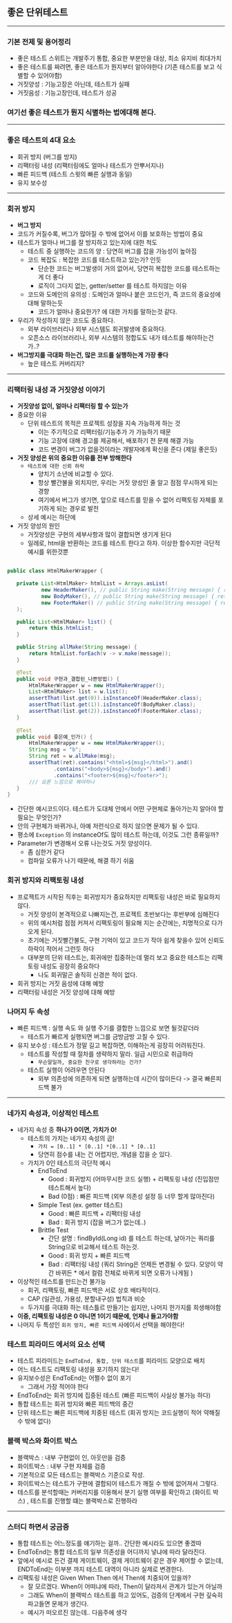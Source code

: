 ## 좋은 단위테스트

---
### 기본 전제 및 용어정리
 - 좋은 테스트 스위트는 개발주기 통합, 중요한 부분만을 대상, 최소 유지비 최대가치
 - 좋은 테스트를 짜려면, 좋은 테스트가 뭔지부터 알아야한다 (기존 테스트를 보고 식별할 수 있어야함)
 - 거짓양성 : 기능고장은 아닌데, 테스트가 실패
 - 거짓음성 : 기능고장인데, 테스트가 성공
### 여기선 좋은 테스트가 뭔지 식별하는 법에대해 본다.

---

### 좋은 테스트의 4대 요소
 - 회귀 방지 (버그를 방지)
 - 리팩터링 내성 (리팩터링에도 얼마나 테스트가 안뿌서지나)
 - 빠른 피드백 (테스트 스윗의 빠른 실행과 동일)
 - 유지 보수성 

---

### 회귀 방지
 - <b>버그 방지</b>
 - 코드가 커질수록, 버그가 많아질 수 밖에 없어서 이를 보호하는 방법이 중요
 - 테스트가 얼마나 버그를 잘 방지하고 있는지에 대한 척도
   - 테스트 중 실행하는 코드의 양 : 당연히 버그를 잡을 가능성이 높아짐
   - 코드 복잡도 : 복잡한 코드를 테스트하고 있는가? 인듯
     - 단순한 코드는 버그발생이 거의 없어서, 당연히 복잡한 코드를 테스트하는게 더 좋다
     - 로직이 그다지 없는, getter/setter 를 테스트 하지않는 이유
   - 코드와 도메인의 유의성 : 도메인과 얼마나 붙은 코드인가, 즉 코드의 중요성에 대해 말하는듯
     - 코드가 얼마나 중요한가? 에 대한 가치를 말하는것 같다. 
 - 우리가 작성하지 않은 코드도 중요하다.
   - 외부 라이브러리나 외부 시스템도 회귀발생에 중요하다.
   - 오픈소스 라이브러리나, 외부 시스템의 정합도도 내가 테스트를 해야하는건가..?
 - <b>버그방지를 극대화 하는건, 많은 코드를 실행하는게 가장 좋다</b>
   - 높은 테스트 커버리지?

---
### 리팩터링 내성 과 거짓양성 이야기
 - <B>거짓양성 없이, 얼마나 리팩터링 할 수 있는가</b>
 - 중요한 이유
   - 단위 테스트의 목적은 프로젝트 성장을 지속 가능하게 하는 것
     - 이는 주기적으로 리팩터링/기능추가 가 가능하기 때문
     - 기능 고장에 대해 경고를 제공해서, 배포하기 전 문제 해결 가능
     - 코드 변경이 버그가 없을것이라는 개발자에게 확신을 준다 (제일 좋은듯)
 - <B>거짓 양성은 위의 중요한 이유를 전부 방해한다</b>
   - ```테스트에 대한 신뢰 하락```
     - 양치기 소년에 비교할 수 있다.
     - 항상 빨간불을 외치지만, 우리는 거짓 양성인 줄 알고 점점 무시하게 되는 경향
     - 여기에서 버그가 생기면, 앞으로 테스트를 믿을 수 없어 리팩토링 자체를 포기하게 되는 경우로 발전
   - 상세 예시는 하단에
 - 거짓 양성의 원인
   - 거짓양성은 구현의 세부사항과 많이 결합되면 생기게 된다
   - 일례로, html을 반환하는 코드를 테스트 한다고 하자. 이상한 함수지만 극단적 예시를 위한것뿐
 ```java

public class HtmlMakerWrapper {

    private List<HtmlMaker> htmlList = Arrays.asList(
            new HeaderMaker(), // public String make(String message) { return "<Header>" + v + " </header>"; }
            new BodyMaker(), // public String make(String message) { return "<Body>" + message + " </body>"; }
            new FooterMaker() // public String make(String message) { return "<footer>" + message + " </footer>"; }
    );

    public List<HtmlMaker> list() {
        return this.htmlList;
    }

    public String allMake(String message) {
        return htmlList.forEach(v -> v.make(message));
    }

    @Test
    public void 구현과_결합된_나쁜방법() {
        HtmlMakerWrapper w = new HtmlMakerWrapper();
        List<HtmlMaker> list = w.list();
        assertThat(list.get(0)).isInstanceOf(HeaderMaker.class);
        assertThat(list.get(1)).isInstanceOf(BodyMaker.class);
        assertThat(list.get(2)).isInstanceOf(FooterMaker.class);
    }
    
    @Test
    public void 좋은예_인가() {
        HtmlMakerWrapper w = new HtmlMakerWrapper();
        String msg = "b";
        String ret = w.allMake(msg);
        assertThat(ret).contains("<html>${msg}</html>").and()
                .contains("<body>${msg}</body>").and()
                .contains("<footer>${msg}</footer>");
        /// 요론 느낌으로 해야하나
    }
}
```
 - 간단한 예시코드이다. 테스트가 도대체 안에서 어떤 구현체로 돌아가는지 알아야 할 필요는 무엇인가?
 - 안의 구현체가 바뀌거나, 아예 저런식으로 하지 않으면 문제가 될 수 있다.
 - 평소에 ```Exception``` 의 instanceOf도 많이 테스트 하는데, 이것도 그런 종류일까?
 - Parameter가 변경해서 오류 나는것도 거짓 양성이다.
   - 좀 심한거 같다
   - 컴파일 오류가 나기 때문에, 해결 하기 쉬움


### 회귀 방지와 리팩토링 내성
 - 프로젝트가 시작된 직후는 회귀방지가 중요하지만 리팩토링 내성은 바로 필요하지 않다.
   - 거짓 양성이 본격적으로 나빠지는건, 프로젝트 초반보다는 후반부에 심해진다
   - 위의 예시처럼 점점 커져서 리팩토링이 필요해 지는 순간에는, 치명적으로 다가오게 된다.
   - 초기에는 거짓빨간불도, 구현 기억이 있고 코드가 작아 쉽게 찾을수 있어 신뢰도 하락이 적어서 그런듯 하다
   - 대부분의 단위 테스트는, 회귀에만 집중하는데 멀리 보고 중요한 테스트는 리팩토링 내성도 굉장히 중요하다
     - 나도 회귀말곤 솔직히 신경쓴 적이 없다.
 - 회귀 방지는 거짓 음성에 대해 예방
 - 리팩터링 내성은 거짓 양성에 대해 예방


### 나머지 두 속성
 - 빠른 피드백 : 실행 속도 와 실행 주기를 결합한 느낌으로 보면 될것같더라
   - 테스트가 빠르게 실행되면 버그를 금방금방 고칠 수 있다.
 - 유지 보수성 : 테스트가 정말 길고 복잡하면, 이해하는게 굉장히 어려워진다.
   - 테스트를 작성할 때 절차를 생략하지 말라. 일급 시민으로 취급하라
     - ```무슨말일까, 중요한 친구로 생각하라는 건가?```
   - 테스트 실행이 어려우면 안된다
     - 외부 의존성에 의존하게 되면 실행하는데 시간이 많이든다 -> 결국 빠른피드백 불가

---
### 네가지 속성과, 이상적인 테스트
 - 네가지 속성 중 <b>하나가 0이면, 가치가 0!</b>
   - 테스트의 가치는 네가지 속성의 곱!
     - ```가치 = [0..1] * [0..1] *[0..1] * [0..1]```
     - 당연히 점수를 내는 건 어렵지만, 개념을 잡을 순 있다.
   - 가치가 0인 테스트의 극단적 예시
     - EndToEnd
       - Good : 회귀방지 (어마무시한 코드 실행) + 리팩토링 내성 (진입점만 테스트해서 높다)
       - Bad (0점) : 빠른 피드백 (외부 의존성 설정 등 너무 할게 많아진다)
     - Simple Test (ex. getter 테스트)
       - Good : 빠른 피드백 + 리팩터링 내성
       - Bad : 회귀 방지 (잡을 버그가 없는데..)
     - Brittle Test
       - 간단 설명 : findById(Long id) 를 테스트 하는데, 날아가는 쿼리를 String으로 비교해서 테스트 하는것.
       - Good : 회귀 방지 + 빠른 피드백
       - Bad : 리팩터링 내성 (쿼리 String은 언제든 변경될 수 있다. 모양이 약간 바뀌든 * 에서 컬럼 전체로 바뀌게 되면 오류가 나게됨 )
 - 이상적인 테스트를 만드는건 불가능
   - 회귀, 리팩토링, 빠른 피드백은 서로 상호 배타적이다.
   - CAP (일관성, 가용성, 분할내구성) 법칙과 비슷
   - 두가지를 극대화 하는 테스틀르 만들기는 쉽지만, 나머지 한가지를 희생해야함
 - <b>이중, 리팩토링 내성은 0 아니면 1이기 때문에, 언제나 들고가야함</b>
 - 나머지 두 특성인 ```회귀 방지, 빠른 피드백``` 사에이서 선택을 해야한다!

### 테스트 피라미드 에서의 요소 선택
 - 테스트 피라미드는 ```EndToEnd, 통합, 단위 테스트```를 피라미드 모양으로 배치
 - 어느 테스트도 리팩토링 내성을 포기하지 않는다!
 - 유지보수성은 EndToEnd는 어쩔수 없이 포기
   - 그래서 가장 적어야 한다
 - EndToEnd는 회귀 방지에 집중된 테스트 (빠른 피드백이 사실상 불가능 하다)
 - 통합 테스트는 회귀 방지와 빠른 피드백의 중간 
 - 단위 테스트는 빠른 피드백에 치중된 테스트 (회귀 방지는 코드실행이 적어 약해질 수 밖에 없다)

### 블랙 박스와 화이트 박스
 - 블랙박스 : 내부 구현없이 인, 아웃만을 검증
 - 화이트박스 : 내부 구현 자체를 검증 
 - 기본적으로 모든 테스트는 블랙박스 기준으로 작성.
 - 화이트박스는 테스트가 구현에 결합되어 테스트가 깨질 수 밖에 없어져서 그렇다.
 - 테스트를 분석할때는 커버리지를 이용해서 분기 실행 여부를 확인하고 (화이트 박스) , 테스트를 진행할 떄는 블랙박스로 진행하라

---

### 스터디 하면서 궁금증
 - 통합 테스트는 어느정도를 얘기하는 걸까.. 간단한 예시라도 있으면 좋겠따
 - EndToEnd는 통합 테스트의 일부 의존성을 어디까지 넣냐에 따라 달라진다.
 - 앞에서 예시로 든건 결제 게이트웨이, 결제 게이트웨이 같은 경우 제어할 수 없는데, ENDToEnd는 이부분 까지 테스트 대역이 아니라 실제로 변경한다.
 - 리팩토링 내성은 Given When Then 에서 Then에 치중되어 있을까?
   - 잘 모르겠다. When이 어떠냐에 따라, Then이 달라져서 관계가 있는거 아닐까
   - 그래도 When이 블랙박스 테스트를 하고 있어도, 검증의 단계에서 구현 깊숙히 파고들면 문제가 생긴다.
   - 예시가 떠오르진 않는데.. 다음주에 생각

